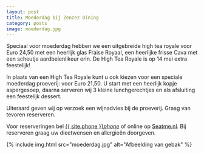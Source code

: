 ```yaml
---
layout: post
title: Moederdag bij Zenzez Dining
category: posts
image: moederdag.jpg
---
```


Speciaal voor moederdag hebben we een uitgebreide high tea royale voor Euro 24,50 met een heerlijk glas Fraise Royaal, een heerlijke frisse Cava met een scheutje aardbeienlikeur erin. De High Tea Royale is op 14 mei extra feestelijk!


In plaats van een High Tea Royale kunt u ook kiezen voor een speciale moederdag proeverij: voor Euro 21,50. U start met een heerlijk kopje aspergesoep, daarna serveren wij 3 kleine lunchgerechtjes en als afsluiting een feestelijk dessert.

Uiteraard geven wij op verzoek een wijnadvies bij de proeverij. Graag van tevoren reserveren.

Voor reserveringen bel <a href="tel:{{ site:phone }}">{{ site.phone }}</a><a href="tel:{{ site:phone }}"><i class="w3-margin-left material-icons">phone</i></a> of online op <a  href="{{ site.baseurl }}/Reserveren/index.html" target="_ blank">Seatme.nl</a>.
Bij reserveren graag uw dieetwensen en allergieën doorgeven.

{% include img.html src="moederdag.jpg" alt="Afbeelding van gebak" %}
